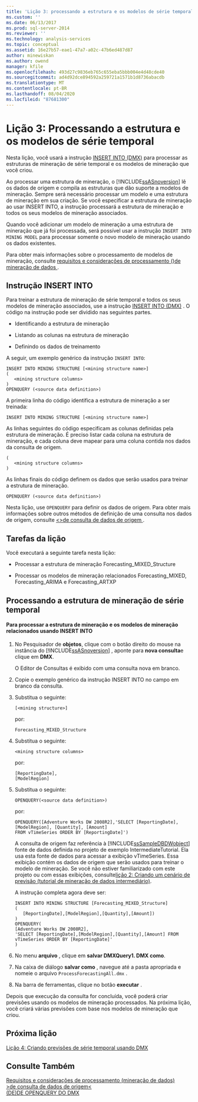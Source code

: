 ```yaml
---
title: 'Lição 3: processando a estrutura e os modelos de série temporal | Microsoft Docs'
ms.custom: ''
ms.date: 06/13/2017
ms.prod: sql-server-2014
ms.reviewer: ''
ms.technology: analysis-services
ms.topic: conceptual
ms.assetid: 16e27b57-eae1-47a7-a02c-47b6ed487d87
author: minewiskan
ms.author: owend
manager: kfile
ms.openlocfilehash: 493d27c9836eb765c655eba5bbb004e4d48cde40
ms.sourcegitcommit: ad4d92dce894592a259721a1571b1d8736abacdb
ms.translationtype: MT
ms.contentlocale: pt-BR
ms.lasthandoff: 08/04/2020
ms.locfileid: "87681300"
---
```

# <a name="lesson-3-processing-the-time-series-structure-and-models"></a>Lição 3: Processando a estrutura e os modelos de série temporal
  Nesta lição, você usará a instrução [INSERT INTO &#40;DMX&#41;](/sql/dmx/insert-into-dmx) para processar as estruturas de mineração de série temporal e os modelos de mineração que você criou.  
  
 Ao processar uma estrutura de mineração, o [!INCLUDE[ssASnoversion](../includes/ssasnoversion-md.md)] lê os dados de origem e compila as estruturas que dão suporte a modelos de mineração. Sempre será necessário processar um modelo e uma estrutura de mineração em sua criação. Se você especificar a estrutura de mineração ao usar INSERT INTO, a instrução processará a estrutura de mineração e todos os seus modelos de mineração associados.  
  
 Quando você adicionar um modelo de mineração a uma estrutura de mineração que já foi processada, será possível usar a instrução `INSERT INTO MINING MODEL` para processar somente o novo modelo de mineração usando os dados existentes.  
  
 Para obter mais informações sobre o processamento de modelos de mineração, consulte [requisitos e considerações de processamento &#40;&#41;de mineração de dados ](../../2014/analysis-services/data-mining/processing-requirements-and-considerations-data-mining.md).  
  
## <a name="insert-into-statement"></a>Instrução INSERT INTO  
 Para treinar a estrutura de mineração de série temporal e todos os seus modelos de mineração associados, use a instrução [INSERT INTO &#40;DMX&#41;](/sql/dmx/insert-into-dmx) . O código na instrução pode ser dividido nas seguintes partes.  
  
-   Identificando a estrutura de mineração  
  
-   Listando as colunas na estrutura de mineração  
  
-   Definindo os dados de treinamento  
  
 A seguir, um exemplo genérico da instrução `INSERT INTO`:  
  
```  
INSERT INTO MINING STRUCTURE [<mining structure name>]  
(  
   <mining structure columns>  
)  
OPENQUERY (<source data definition>)  
```  
  
 A primeira linha do código identifica a estrutura de mineração a ser treinada:  
  
```  
INSERT INTO MINING STRUCTURE [<mining structure name>]  
```  
  
 As linhas seguintes do código especificam as colunas definidas pela estrutura de mineração. É preciso listar cada coluna na estrutura de mineração, e cada coluna deve mapear para uma coluna contida nos dados da consulta de origem.  
  
```  
(  
   <mining structure columns>  
)  
```  
  
 As linhas finais do código definem os dados que serão usados para treinar a estrutura de mineração.  
  
```  
OPENQUERY (<source data definition>)  
```  
  
 Nesta lição, use `OPENQUERY` para definir os dados de origem. Para obter mais informações sobre outros métodos de definição de uma consulta nos dados de origem, consulte [&#60;&#62;de consulta de dados de origem ](/sql/dmx/source-data-query).  
  
## <a name="lesson-tasks"></a>Tarefas da lição  
 Você executará a seguinte tarefa nesta lição:  
  
-   Processar a estrutura de mineração Forecasting_MIXED_Structure  
  
-   Processar os modelos de mineração relacionados Forecasting_MIXED, Forecasting_ARIMA e Forecasting_ARTXP  
  
## <a name="processing-the-time-series-mining-structure"></a>Processando a estrutura de mineração de série temporal  
  
#### <a name="to-process-the-mining-structure-and-related-mining-models-by-using-insert-into"></a>Para processar a estrutura de mineração e os modelos de mineração relacionados usando INSERT INTO  
  
1.  No Pesquisador de **objetos**, clique com o botão direito do mouse na instância do [!INCLUDE[ssASnoversion](../includes/ssasnoversion-md.md)] , aponte para **nova consulta**e clique em **DMX**.  
  
     O Editor de Consultas é exibido com uma consulta nova em branco.  
  
2.  Copie o exemplo genérico da instrução INSERT INTO no campo em branco da consulta.  
  
3.  Substitua o seguinte:  
  
    ```  
    [<mining structure>]  
    ```  
  
     por:  
  
    ```  
    Forecasting_MIXED_Structure  
    ```  
  
4.  Substitua o seguinte:  
  
    ```  
    <mining structure columns>  
    ```  
  
     por:  
  
    ```  
    [ReportingDate],  
    [ModelRegion]   
    ```  
  
5.  Substitua o seguinte:  
  
    ```  
    OPENQUERY(<source data definition>)  
    ```  
  
     por:  
  
    ```  
    OPENQUERY([Adventure Works DW 2008R2],'SELECT [ReportingDate], [ModelRegion], [Quantity], [Amount]  
    FROM vTimeSeries ORDER BY [ReportingDate]')  
    ```  
  
     A consulta de origem faz referência à [!INCLUDE[ssSampleDBDWobject](../includes/sssampledbdwobject-md.md)] fonte de dados definida no projeto de exemplo IntermediateTutorial. Ela usa esta fonte de dados para acessar a exibição vTimeSeries. Essa exibição contém os dados de origem que serão usados para treinar o modelo de mineração. Se você não estiver familiarizado com este projeto ou com essas exibições, consulte[lição 2: Criando um cenário de previsão &#40;tutorial de mineração de dados intermediário&#41;](../../2014/tutorials/lesson-2-building-a-forecasting-scenario-intermediate-data-mining-tutorial.md).  
  
     A instrução completa agora deve ser:  
  
    ```  
    INSERT INTO MINING STRUCTURE [Forecasting_MIXED_Structure]  
    (  
       [ReportingDate],[ModelRegion],[Quantity],[Amount])  
    )  
    OPENQUERY(  
    [Adventure Works DW 2008R2],  
    'SELECT [ReportingDate],[ModelRegion],[Quantity],[Amount] FROM vTimeSeries ORDER BY [ReportingDate]'  
    )   
    ```  
  
6.  No menu **arquivo** , clique em **salvar DMXQuery1. DMX como**.  
  
7.  Na caixa de diálogo **salvar como** , navegue até a pasta apropriada e nomeie o arquivo `ProcessForecastingAll.dmx` .  
  
8.  Na barra de ferramentas, clique no botão **executar** .  
  
 Depois que execução da consulta for concluída, você poderá criar previsões usando os modelos de mineração processados. Na próxima lição, você criará várias previsões com base nos modelos de mineração que criou.  
  
## <a name="next-lesson"></a>Próxima lição  
 [Lição 4: Criando previsões de série temporal usando DMX](../../2014/tutorials/lesson-4-creating-time-series-predictions-using-dmx.md)  
  
## <a name="see-also"></a>Consulte Também  
 [Requisitos e considerações de processamento &#40;mineração de dados&#41;](../../2014/analysis-services/data-mining/processing-requirements-and-considerations-data-mining.md)   
 [&#62;de consulta de dados de origem&#60;](/sql/dmx/source-data-query)   
 [&#40;DE&#41;DE OPENQUERY DO DMX](/sql/dmx/source-data-query-openquery)  
  
  
